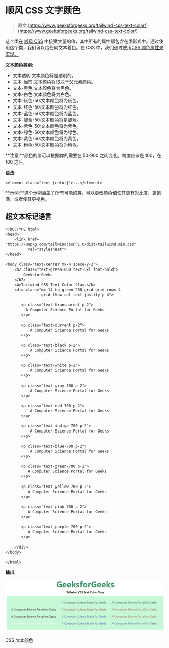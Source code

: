 # 顺风 CSS 文字颜色

> 原文:[https://www.geeksforgeeks.org/tailwind-css-text-color/](https://www.geeksforgeeks.org/tailwind-css-text-color/)

这个类在 [<u>顺风 CSS</u>](https://www.geeksforgeeks.org/css-tailwind-introduction/) 中接受大量的值，其中所有的属性都包含在类形式中。通过使用这个类，我们可以给任何文本着色。在 CSS 中，我们通过使用[<u>CSS 颜色属性</u>来实现。](https://www.geeksforgeeks.org/css-color-property/)

**文本颜色类别:**

*   文本透明:文本颜色将是透明的。
*   文本-当前:文本颜色将取决于父元素颜色。
*   文本-黑色:文本颜色将为黑色。
*   文本-白色:文本颜色将为白色。
*   文本-灰色-50:文本颜色将为灰色。
*   文本-红色-50:文本颜色将为红色。
*   文本-蓝色-50:文本颜色将为蓝色。
*   文本-靛蓝-50:文本颜色将是靛蓝。
*   文本-紫色-50:文本颜色将为紫色。
*   文本-绿色-50:文本颜色将为绿色。
*   文本-黄色-50:文本颜色将为黄色。
*   文本-粉色-50:文本颜色将为粉色。

**注意:**颜色的值可以根据你的需要在 50-900 之间变化，跨度应该是 100，在 100 之后。

**语法:**

```
<element class="text-{color}">...</element>
```

**示例:**这个示例涵盖了所有可能的类，可以更改颜色值使其更有对比度、更饱满，或者使其更褪色。

## 超文本标记语言

```
<!DOCTYPE html> 
<head> 
    <link href=
"https://unpkg.com/tailwindcss@^1.0/dist/tailwind.min.css" 
          rel="stylesheet"> 
</head> 

<body class="text-center mx-4 space-y-2"> 
    <h2 class="text-green-600 text-5xl font-bold">
        GeeksforGeeks
    </h2> 
    <b>Tailwind CSS Text Color Class</b> 
    <div class="mx-14 bg-green-200 grid grid-rows-4
                grid-flow-col text-justify p-4">

       <p class="text-transparent p-2">
         A Computer Science Portal for Geeks
       </p>

       <p class="text-current p-2">
           A Computer Science Portal for Geeks
       </p>

       <p class="text-black p-2">
           A Computer Science Portal for Geeks
       </p>

       <p class="text-white p-2">
           A Computer Science Portal for Geeks
       </p>

       <p class="text-gray-700 p-2">
           A Computer Science Portal for Geeks
       </p>

       <p class="text-red-700 p-2">
           A Computer Science Portal for Geeks
       </p>

       <p class="text-indigo-700 p-2">
           A Computer Science Portal for Geeks
       </p>

       <p class="text-blue-700 p-2">
           A Computer Science Portal for Geeks
       </p>

       <p class="text-green-700 p-2">
          A Computer Science Portal for Geeks
       </p>

       <p class="text-yellow-700 p-2">
          A Computer Science Portal for Geeks
       </p>

       <p class="text-pink-700 p-2">
          A Computer Science Portal for Geeks
       </p>

       <p class="text-purple-700 p-2">
          A Computer Science Portal for Geeks
       </p>

    </div>
</body> 

</html> 
```

**输出:**

![](img/4060690a34eb60cffb0c75d619fee6ef.png)

CSS 文本颜色